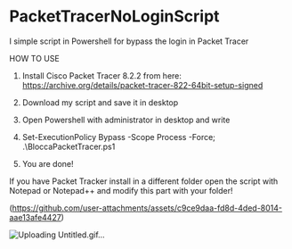 # PacketTracerNoLoginScript
I simple script in Powershell for bypass the login in Packet Tracer


HOW TO USE

1) Install Cisco Packet Tracer 8.2.2 from here: https://archive.org/details/packet-tracer-822-64bit-setup-signed

2) Download my script and save it in desktop

3) Open Powershell with administrator in desktop and write

4)  Set-ExecutionPolicy Bypass -Scope Process -Force; .\BloccaPacketTracer.ps1

5) You are done!


If you have Packet Tracker install in a different folder open the script with Notepad or Notepad++ and modify this part with your folder!

(https://github.com/user-attachments/assets/c9ce9daa-fd8d-4ded-8014-aae13afe4427)



![Uploading Untitled.gif…]()
